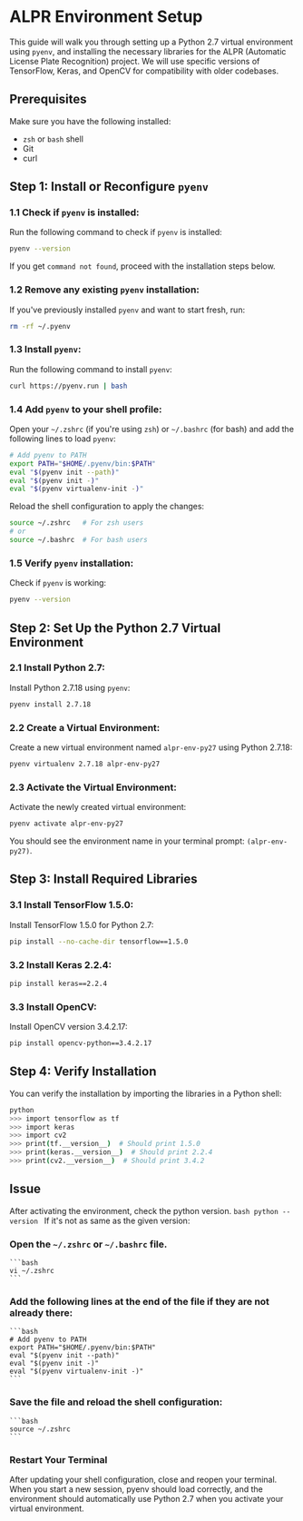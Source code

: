 
# ALPR Environment Setup

This guide will walk you through setting up a Python 2.7 virtual environment using `pyenv`, and installing the necessary libraries for the ALPR (Automatic License Plate Recognition) project. We will use specific versions of TensorFlow, Keras, and OpenCV for compatibility with older codebases.

## Prerequisites

Make sure you have the following installed:

- `zsh` or `bash` shell
- Git
- curl

## Step 1: Install or Reconfigure `pyenv`

### 1.1 Check if `pyenv` is installed:

Run the following command to check if `pyenv` is installed:

```bash
pyenv --version
```

If you get `command not found`, proceed with the installation steps below.

### 1.2 Remove any existing `pyenv` installation:

If you've previously installed `pyenv` and want to start fresh, run:

```bash
rm -rf ~/.pyenv
```

### 1.3 Install `pyenv`:

Run the following command to install `pyenv`:

```bash
curl https://pyenv.run | bash
```

### 1.4 Add `pyenv` to your shell profile:

Open your `~/.zshrc` (if you're using `zsh`) or `~/.bashrc` (for bash) and add the following lines to load `pyenv`:

```bash
# Add pyenv to PATH
export PATH="$HOME/.pyenv/bin:$PATH"
eval "$(pyenv init --path)"
eval "$(pyenv init -)"
eval "$(pyenv virtualenv-init -)"
```

Reload the shell configuration to apply the changes:

```bash
source ~/.zshrc   # For zsh users
# or
source ~/.bashrc  # For bash users
```

### 1.5 Verify `pyenv` installation:

Check if `pyenv` is working:

```bash
pyenv --version
```

## Step 2: Set Up the Python 2.7 Virtual Environment

### 2.1 Install Python 2.7:

Install Python 2.7.18 using `pyenv`:

```bash
pyenv install 2.7.18
```

### 2.2 Create a Virtual Environment:

Create a new virtual environment named `alpr-env-py27` using Python 2.7.18:

```bash
pyenv virtualenv 2.7.18 alpr-env-py27
```

### 2.3 Activate the Virtual Environment:

Activate the newly created virtual environment:

```bash
pyenv activate alpr-env-py27
```

You should see the environment name in your terminal prompt: `(alpr-env-py27)`.

## Step 3: Install Required Libraries

### 3.1 Install TensorFlow 1.5.0:

Install TensorFlow 1.5.0 for Python 2.7:

```bash
pip install --no-cache-dir tensorflow==1.5.0
```

### 3.2 Install Keras 2.2.4:

```bash
pip install keras==2.2.4
```

### 3.3 Install OpenCV:

Install OpenCV version 3.4.2.17:

```bash
pip install opencv-python==3.4.2.17
```

## Step 4: Verify Installation

You can verify the installation by importing the libraries in a Python shell:

```bash
python
>>> import tensorflow as tf
>>> import keras
>>> import cv2
>>> print(tf.__version__)  # Should print 1.5.0
>>> print(keras.__version__)  # Should print 2.2.4
>>> print(cv2.__version__)  # Should print 3.4.2
```


## Issue

After activating the environment, check the python version.
	```bash
	python --version
	```
If it's not as same as the given version:
### Open the `~/.zshrc` or `~/.bashrc` file.
	```bash
	vi ~/.zshrc
	```
### Add the following lines at the end of the file if they are not already there:

	```bash
	# Add pyenv to PATH
	export PATH="$HOME/.pyenv/bin:$PATH"
	eval "$(pyenv init --path)"
	eval "$(pyenv init -)"
	eval "$(pyenv virtualenv-init -)"
	```
### Save the file and reload the shell configuration:

	```bash
	source ~/.zshrc
	```
### Restart Your Terminal
After updating your shell configuration, close and reopen your terminal. When you start a new session, pyenv should load correctly, and the environment should automatically use Python 2.7 when you activate your virtual environment.
